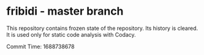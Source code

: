 # fribidi - master branch

This repository contains frozen state of the repository.
Its history is cleared. It is used only for static code
analysis with Codacy.

Commit Time: 1688738678